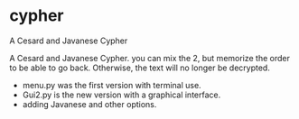 # cypher
A Cesard and Javanese Cypher 

A Cesard and Javanese Cypher.
you can mix the 2, but memorize the order to be able to go back.
Otherwise, the text will no longer be decrypted.

- menu.py was the first version with terminal use.
- Gui2.py is the new version with a graphical interface.
- adding Javanese and other options.
